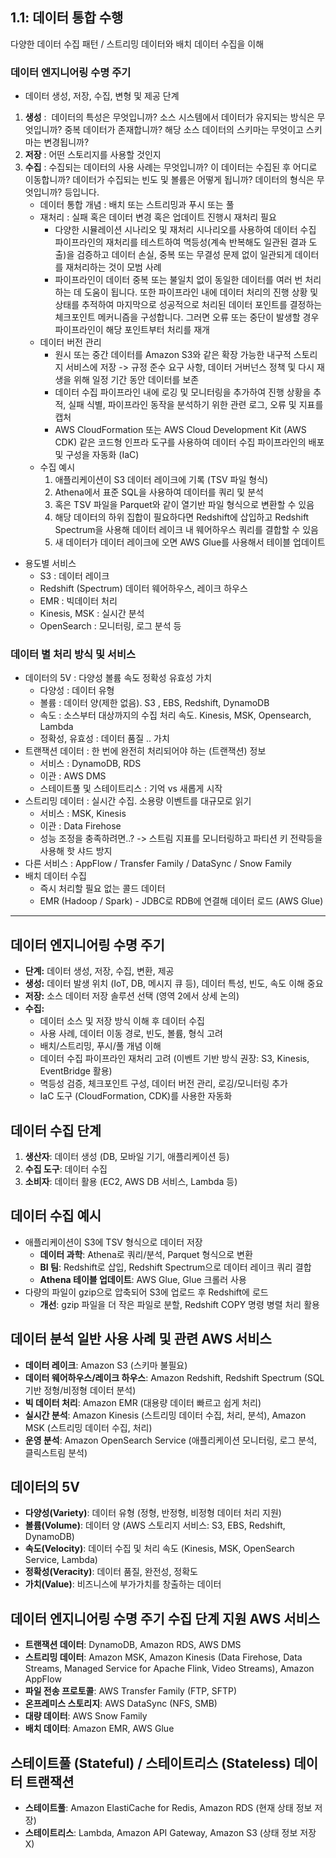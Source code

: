 ## 1.1: 데이터 통합 수행
다양한 데이터 수집 패턴 / 스트리밍 데이터와 배치 데이터 수집을 이해

### 데이터 엔지니어링 수명 주기
- 데이터 생성, 저장, 수집, 변형 및 제공 단계
1. **생성** :  데이터의 특성은 무엇입니까? 소스 시스템에서 데이터가 유지되는 방식은 무엇입니까? 중복 데이터가 존재합니까? 해당 소스 데이터의 스키마는 무엇이고 스키마는 변경됩니까?
2. **저장** : 어떤 스토리지를 사용할 것인지
3. **수집** : 수집되는 데이터의 사용 사례는 무엇입니까? 이 데이터는 수집된 후 어디로 이동합니까? 데이터가 수집되는 빈도 및 볼륨은 어떻게 됩니까? 데이터의 형식은 무엇입니까? 등입니다.
	- 데이터 통합 개념 : 배치 또는 스트리밍과 푸시 또는 풀
	- 재처리 : 실패 혹은 데이터 변경 혹은 업데이트 진행시 재처리 필요
		- 다양한 시뮬레이션 시나리오 및 재처리 시나리오를 사용하여 데이터 수집 파이프라인의 재처리를 테스트하여 멱등성(계속 반복해도 일관된 결과 도출)을 검증하고 데이터 손실, 중복 또는 무결성 문제 없이 일관되게 데이터를 재처리하는 것이 모범 사례
		- 파이프라인이 데이터 중복 또는 불일치 없이 동일한 데이터를 여러 번 처리하는 데 도움이 됩니다. 또한 파이프라인 내에 데이터 처리의 진행 상황 및 상태를 추적하여 마지막으로 성공적으로 처리된 데이터 포인트를 결정하는 체크포인트 메커니즘을 구성합니다. 그러면 오류 또는 중단이 발생할 경우 파이프라인이 해당 포인트부터 처리를 재개
	- 데이터 버전 관리 
		- 원시 또는 중간 데이터를 Amazon S3와 같은 확장 가능한 내구적 스토리지 서비스에 저장 -> 규정 준수 요구 사항, 데이터 거버넌스 정책 및 다시 재생을 위해 일정 기간 동안 데이터를 보존 
		- 데이터 수집 파이프라인 내에 로깅 및 모니터링을 추가하여 진행 상황을 추적, 실패 식별, 파이프라인 동작을 분석하기 위한 관련 로그, 오류 및 지표를 캡처
		- AWS CloudFormation 또는 AWS Cloud Development Kit (AWS CDK) 같은 코드형 인프라 도구를 사용하여 데이터 수집 파이프라인의 배포 및 구성을 자동화 (IaC)
	- 수집 예시
		1. 애플리케이션이 S3 데이터 레이크에 기록 (TSV 파일 형식)
		2. Athena에서 표준 SQL을 사용하여 데이터를 쿼리 및 분석
		3. 혹은 TSV 파일을 Parquet와 같이 열기반 파일 형식으로 변환할 수 있음
		4. 해당 데이터의 하위 집합이 필요하다면 Redshift에 삽입하고 Redshift Spectrum을 사용해 데이터 레이크 내 웨어하우스 쿼리를 결합할 수 있음
		5. 새 데이터가 데이터 레이크에 오면 AWS Glue를 사용해서 테이블 업데이트
- 용도별 서비스
	- S3 : 데이터 레이크
	- Redshift (Spectrum) 데이터 웨어하우스, 레이크 하우스
	- EMR : 빅데이터 처리
	- Kinesis, MSK : 실시간 분석
	- OpenSearch : 모니터링, 로그 분석 등

### 데이터 별 처리 방식 및 서비스
- 데이터의 5V : 다양성 볼륨 속도 정확성 유효성 가치
	- 다양성 : 데이터 유형
	- 볼륨 : 데이터 양(제한 없음). S3 , EBS, Redshift, DynamoDB
	- 속도 : 소스부터 대상까지의 수집 처리 속도. Kinesis, MSK, Opensearch, Lambda
	- 정확성, 유효성 : 데이터 품질 .. 가치 
- 트랜잭션 데이터 : 한 번에 완전히 처리되어야 하는 (트랜잭션) 정보
	- 서비스 : DynamoDB, RDS
	- 이관 : AWS DMS
	- 스테이트풀 및 스테이트리스 : 기억 vs 새롭게 시작
- 스트리밍 데이터 : 실시간 수집. 소용량 이벤트를 대규모로 읽기
	- 서비스 : MSK, Kinesis
	- 이관 : Data Firehose
	- 성능 조정을 충족하려면..? -> 스트림 지표를 모니터링하고 파티션 키 전략등을 사용해 핫 샤드 방지
- 다른 서비스 : AppFlow / Transfer Family / DataSync / Snow Family
- 배치 데이터 수집
	- 즉시 처리할 필요 없는 콜드 데이터
	- EMR (Hadoop / Spark) - JDBC로 RDB에 연결해 데이터 로드 (AWS Glue)

---

## 데이터 엔지니어링 수명 주기

- **단계:** 데이터 생성, 저장, 수집, 변환, 제공
- **생성:** 데이터 발생 위치 (IoT, DB, 메시지 큐 등), 데이터 특성, 빈도, 속도 이해 중요
- **저장:** 소스 데이터 저장 솔루션 선택 (영역 2에서 상세 논의)
- **수집:**
    - 데이터 소스 및 저장 방식 이해 후 데이터 수집
    - 사용 사례, 데이터 이동 경로, 빈도, 볼륨, 형식 고려
    - 배치/스트리밍, 푸시/풀 개념 이해
    - 데이터 수집 파이프라인 재처리 고려 (이벤트 기반 방식 권장: S3, Kinesis, EventBridge 활용)
    - 멱등성 검증, 체크포인트 구성, 데이터 버전 관리, 로깅/모니터링 추가
    - IaC 도구 (CloudFormation, CDK)를 사용한 자동화

## 데이터 수집 단계
1. **생산자**: 데이터 생성 (DB, 모바일 기기, 애플리케이션 등)
2. **수집 도구**: 데이터 수집
3. **소비자**: 데이터 활용 (EC2, AWS DB 서비스, Lambda 등)

## 데이터 수집 예시
- 애플리케이션이 S3에 TSV 형식으로 데이터 저장
    - **데이터 과학**: Athena로 쿼리/분석, Parquet 형식으로 변환
    - **BI 팀**: Redshift로 삽입, Redshift Spectrum으로 데이터 레이크 쿼리 결합
    - **Athena 테이블 업데이트**: AWS Glue, Glue 크롤러 사용
- 다량의 파일이 gzip으로 압축되어 S3에 업로드 후 Redshift에 로드
    - **개선**: gzip 파일을 더 작은 파일로 분할, Redshift COPY 명령 병렬 처리 활용

## 데이터 분석 일반 사용 사례 및 관련 AWS 서비스
- **데이터 레이크**: Amazon S3 (스키마 불필요)
- **데이터 웨어하우스/레이크 하우스**: Amazon Redshift, Redshift Spectrum (SQL 기반 정형/비정형 데이터 분석)
- **빅 데이터 처리**: Amazon EMR (대용량 데이터 빠르고 쉽게 처리)
- **실시간 분석**: Amazon Kinesis (스트리밍 데이터 수집, 처리, 분석), Amazon MSK (스트리밍 데이터 수집, 처리)
- **운영 분석**: Amazon OpenSearch Service (애플리케이션 모니터링, 로그 분석, 클릭스트림 분석)
## 데이터의 5V
- **다양성(Variety)**: 데이터 유형 (정형, 반정형, 비정형 데이터 처리 지원)
- **볼륨(Volume)**: 데이터 양 (AWS 스토리지 서비스: S3, EBS, Redshift, DynamoDB)
- **속도(Velocity)**: 데이터 수집 및 처리 속도 (Kinesis, MSK, OpenSearch Service, Lambda)
- **정확성(Veracity)**: 데이터 품질, 완전성, 정확도
- **가치(Value)**: 비즈니스에 부가가치를 창출하는 데이터

## 데이터 엔지니어링 수명 주기 수집 단계 지원 AWS 서비스

- **트랜잭션 데이터**: DynamoDB, Amazon RDS, AWS DMS
- **스트리밍 데이터**: Amazon MSK, Amazon Kinesis (Data Firehose, Data Streams, Managed Service for Apache Flink, Video Streams), Amazon AppFlow
- **파일 전송 프로토콜**: AWS Transfer Family (FTP, SFTP)
- **온프레미스 스토리지**: AWS DataSync (NFS, SMB)
- **대량 데이터**: AWS Snow Family
- **배치 데이터**: Amazon EMR, AWS Glue

## 스테이트풀 (Stateful) / 스테이트리스 (Stateless) 데이터 트랜잭션
- **스테이트풀**: Amazon ElastiCache for Redis, Amazon RDS (현재 상태 정보 저장)
- **스테이트리스**: Lambda, Amazon API Gateway, Amazon S3 (상태 정보 저장 X)
